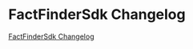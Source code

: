# FactFinderSdk Changelog

[FactFinderSdk Changelog](https://github.com/spryker-eco/FactFinderSdk/releases)
